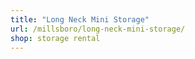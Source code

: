 ```yaml
---
title: "Long Neck Mini Storage"
url: /millsboro/long-neck-mini-storage/
shop: storage rental
---
```

